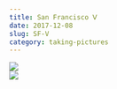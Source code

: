 ```yaml
---
title: San Francisco Ⅴ
date: 2017-12-08
slug: SF-V
category: taking-pictures
---
```


<div class="gallery">
    <div class="picture">
        <a href="/photos/sf/009.jpg">
            <img src="/photos/sf/009.jpg" />
        </a>
    </div>
    <div class="picture">
        <a href="/photos/sf/010.jpg">
            <img src="/photos/sf/010.jpg" />
        </a>
    </div>
</div>
